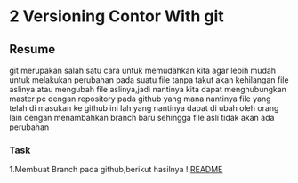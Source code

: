 # 2 Versioning Contor With git

## Resume 
git merupakan salah satu cara untuk memudahkan kita agar lebih mudah untuk melakukan perubahan pada suatu file tanpa takut akan kehilangan file aslinya atau mengubah file aslinya,jadi nantinya kita dapat menghubungkan master pc dengan repository pada github yang mana nantinya file yang telah di masukan ke github ini lah yang nantinya dapat di ubah oleh orang lain dengan menambahkan branch baru sehingga file asli tidak akan ada perubahan 

### Task
1.Membuat Branch pada github,berikut hasilnya
!.[README](./screenshots/README.png)
